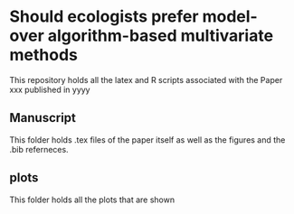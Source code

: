 # Should ecologists prefer model- over algorithm-based multivariate methods
 
 This repository holds all the latex and R scripts associated with the Paper xxx published in yyyy

## Manuscript 
This folder holds .tex files of the paper itself as well as the figures and the .bib referneces. 

## plots 
This folder holds all the plots that are shown 
